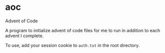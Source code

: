 # aoc
Advent of Code

A program to initialize advent of code files for me to run in addition
to each advent I complete.

To use, add your session cookie to `auth.txt` in the root directory.
